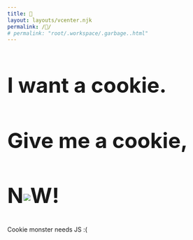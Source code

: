 ```yaml
---
title: 🍪
layout: layouts/vcenter.njk
permalink: /🍪/
# permalink: "root/.workspace/.garbage..html"
---
```

<div style="font-size: 2rem; color: var(--yellow);">
<h2>I want a cookie.</h2>
<h2>Give me a cookie,</h2>
<h2>N<img src="/assets/images/cookie@2x.gif" style="display:inline-block;vertical-align:middle">W!</h2>
</div>
<noscript>
<p>Cookie monster needs JS :(</p>
</noscript>
<dialog id="dialog">
	<p>Thanks for the cookie!</p>
	<p>Here's my favorite cookie recipe that I've been working on for a bit:</p>
	<article class="h-recipe">
		<h2>Brown butter chocolate chip</h2>
		<h3>Ingredients</h3>
		<ul>
			<li class="p-ingredient">1 stick <b>unsalted butter</b></li>
			<li class="p-ingredient">1 cup <b>All Purpose Flour</b> (130g)</li>
			<li class="p-ingredient">1/2 tsp <b>baking soda</b></li>
			<li class="p-ingredient">1/4 tsp <b>salt</b></li>
			<li class="p-ingredient">1/4 cup <b>white sugar</b> (50g)</li>
			<li class="p-ingredient">1/2 cup <b>dark brown sugar</b> (100g)</li>
			<li class="p-ingredient">1 <b>egg</b></li>
			<li class="p-ingredient">1 tsp <b>vanilla extract</b></li>
			<li class="p-ingredient">4oz <b>chocolate morsels</b> (I mix dark and semi-sweet)</li>
		</ul>
		<h3>Instructions</h3>
		<ul class="e-instructions">
			<li class="p-instruction">Over medium heat, melt <b>butter</b>. Reduce heat and stir occasionally until butter turns golden. Let cool slightly.</li>
			<li class="p-instruction">Mix dry ingredients</li>
			<li class="p-instruction">Use mixer to beat <b>sugars + butter</b></li>
			<li class="p-instruction">Add <b>egg</b> and <b>vanilla</b> to mixer</li>
			<li class="p-instruction">Increase mixer to med-high until the mix turns lighter and slightly thicker</li>
			<li class="p-instruction">Add dry ingredients to mixer. Mix on low until incorporated.</li>
			<li class="p-instruction">Fold in <b>chocolate morsels</b></li>
			<li class="p-instruction">Let sit at room temperature for 30 mins</li>
			<li class="p-instruction">Preheat oven to 375°F (190°C)</li>
			<li class="p-instruction">Scoop the cookie dough (I use a 2 tsp one) into rounded balls and place them on the baking sheet with parchment paper</li>
			<li class="p-instruction">Bake for 9-11 mins</li>
			<li class="p-instruction"><b>Optionally</b> sprinkle some salt when you take them out</li>
		</ul>
		<h3>Notes</h3>
		<p class="p-notes">If you try this recipe, please let me know.</p>
	</article>
	<open-heart href="https://corazon.sploot.com?id={{ metadata.url }}/🍪" emoji="🍪">🍪</open-heart>
</dialog>
<style>
	dialog {
		z-index: 100;
		background-image: url(/assets/images/cookies.svg);
		background-position: top 0px center;
		background-repeat: repeat-x;
		outline: none;
	}
	.h-recipe {
		text-align: left;
		h2 {
			text-align: center
		}
	}
</style>
<script>
let i = 0
document.addEventListener('keydown', e => {
	if ((i = 'cookie'[i] == e.key ? i + 1 : 0) > 5) {
		document.querySelector('dialog').showModal()
		window.addEgg && window.addEgg('🍪')
	}
}, false)
</script>
<script src="https://unpkg.com/open-heart-element" type="module"></script>
<script>
window.customElements.whenDefined('open-heart').then(() => {
  for (const oh of document.querySelectorAll('open-heart')) {
    oh.getCount()
  }
})
</script>
